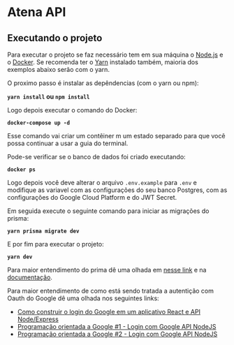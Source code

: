 # Atena API

## Executando o projeto

Para executar o projeto se faz necessário tem em sua máquina o [Node.js](https://nodejs.org/en/) e o [Docker](https://www.docker.com/).
Se recomenda ter o [Yarn](https://yarnpkg.com/) instalado também, maioria dos exemplos abaixo serão com o yarn.

O proximo passo é instalar as depêndencias (com o yarn ou npm):

**`yarn install` ou `npm install`**

Logo depois executar o comando do Docker:

**`docker-compose up -d`**

Esse comando vai criar um contêiner m um estado separado para que você possa continuar a usar a guia do terminal.

Pode-se  verificar se o banco de dados foi criado executando:

**`docker ps`**

Logo depois você deve alterar o arquivo `.env.example` para `.env` e modifique as variavel com as configurações do seu banco Postgres, com as configurações do Google Cloud Platform e do JWT Secret.

Em seguida execute o seguinte comando para iniciar as migrações do prisma:

**`yarn prisma migrate dev`**

E por fim para executar o projeto:

**`yarn dev`**

Para maior entendimento do prima dê uma olhada em [nesse link](https://www.digitalocean.com/community/tutorials/how-to-build-a-rest-api-with-prisma-and-postgresql-pt) e na [documentação](https://www.prisma.io/).

Para maior entendimento de como está sendo tratada a autentição com Oauth do Google dê uma olhada nos seguintes links:
- [Como construir o login do Google em um aplicativo React e API Node/Express](https://ichi.pro/pt/como-construir-o-login-do-google-em-um-aplicativo-react-e-api-node-express-143061143185008)
- [Programação orientada a Google #1 - Login com Google API NodeJS](https://www.youtube.com/watch?v=9alVt8IJthI&t=562s)
- [Programação orientada a Google #2 - Login com Google API NodeJS](https://www.youtube.com/watch?v=ge75_bhTFfA)
